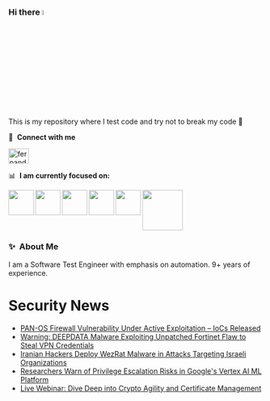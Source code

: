### Hi there <a href="https://www.gautamkrishnar.com/"><img src="https://media.giphy.com/media/hvRJCLFzcasrR4ia7z/giphy.gif" width="5%"></a>
This is my repository where I test code and try not to break my code :rofl:

🔗 &nbsp;**Connect with me**
<p align="left">
<a href="https://linkedin.com/in/fernandorlcruz" target="blank"><img align="center" src="https://raw.githubusercontent.com/rahuldkjain/github-profile-readme-generator/master/src/images/icons/Social/linked-in-alt.svg" alt="fernando cruz" height="30" width="40" /></a>
  
📊 &nbsp;**I am currently focused on:**

<img align="left" width='50' height='50' src="https://cdn.jsdelivr.net/gh/devicons/devicon/icons/python/python-original-wordmark.svg" />
<img align="left" width='50' height='50' src="https://cdn.jsdelivr.net/gh/devicons/devicon/icons/csharp/csharp-original.svg" />
<img align="left" width='50' height='50' src="https://cdn.jsdelivr.net/gh/devicons/devicon/icons/jenkins/jenkins-original.svg" />
<img align="left" width='50' height='50' src="https://specflow.org/wp-content/uploads/2021/05/SpecFlow-Icon.png" />
<img align="left" width='50' height='50' src="https://www.svgrepo.com/show/306098/githubactions.svg" />
<img width='80' height='80' src="https://cdn2.vectorstock.com/i/1000x1000/64/81/security-testing-concept-icon-safety-audit-key-vector-29166481.jpg" />
          
          
  
### ✨&nbsp; About Me

I am a Software Test Engineer with emphasis on automation. 9+ years of experience.

# Security News
<!-- BLOG-POST-LIST:START -->
- [PAN-OS Firewall Vulnerability Under Active Exploitation – IoCs Released](https://thehackernews.com/2024/11/pan-os-firewall-vulnerability-under.html)
- [Warning: DEEPDATA Malware Exploiting Unpatched Fortinet Flaw to Steal VPN Credentials](https://thehackernews.com/2024/11/warning-deepdata-malware-exploiting.html)
- [Iranian Hackers Deploy WezRat Malware in Attacks Targeting Israeli Organizations](https://thehackernews.com/2024/11/iranian-hackers-deploy-wezrat-malware.html)
- [Researchers Warn of Privilege Escalation Risks in Google&#39;s Vertex AI ML Platform](https://thehackernews.com/2024/11/researchers-warn-of-privilege.html)
- [Live Webinar: Dive Deep into Crypto Agility and Certificate Management](https://thehackernews.com/2024/11/master-certificate-management-join-this.html)
<!-- BLOG-POST-LIST:END -->

